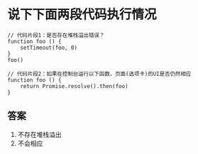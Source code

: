 # 说下下面两段代码执行情况

```
// 代码片段1：是否存在堆栈溢出错误？
function foo () {
    setTimeout(foo, 0)
}
foo()

// 代码片段2：如果在控制台运行以下函数，页面(选项卡)的UI是否仍然相应
function foo () {
    return Promise.resolve().then(foo)
}
```

## 答案

1. 不存在堆栈溢出
2. 不会相应